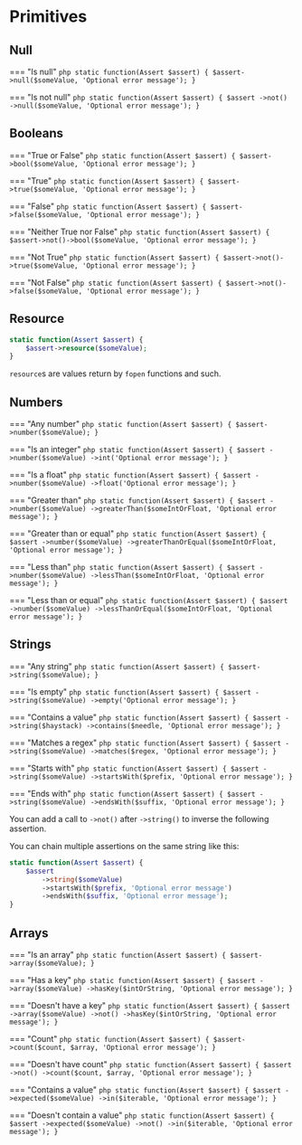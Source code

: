 # Primitives

## Null

=== "Is null"
    ```php
    static function(Assert $assert) {
        $assert->null($someValue, 'Optional error message');
    }
    ```

=== "Is not null"
    ```php
    static function(Assert $assert) {
        $assert
            ->not()
            ->null($someValue, 'Optional error message');
    }
    ```

## Booleans

=== "True or False"
    ```php
    static function(Assert $assert) {
        $assert->bool($someValue, 'Optional error message');
    }
    ```

=== "True"
    ```php
    static function(Assert $assert) {
        $assert->true($someValue, 'Optional error message');
    }
    ```

=== "False"
    ```php
    static function(Assert $assert) {
        $assert->false($someValue, 'Optional error message');
    }
    ```

=== "Neither True nor False"
    ```php
    static function(Assert $assert) {
        $assert->not()->bool($someValue, 'Optional error message');
    }
    ```

=== "Not True"
    ```php
    static function(Assert $assert) {
        $assert->not()->true($someValue, 'Optional error message');
    }
    ```

=== "Not False"
    ```php
    static function(Assert $assert) {
        $assert->not()->false($someValue, 'Optional error message');
    }
    ```

## Resource

```php
static function(Assert $assert) {
    $assert->resource($someValue);
}
```

`resource`s are values return by `fopen` functions and such.

## Numbers

=== "Any number"
    ```php
    static function(Assert $assert) {
        $assert->number($someValue);
    }
    ```

=== "Is an integer"
    ```php
    static function(Assert $assert) {
        $assert
            ->number($someValue)
            ->int('Optional error message');
    }
    ```

=== "Is a float"
    ```php
    static function(Assert $assert) {
        $assert
            ->number($someValue)
            ->float('Optional error message');
    }
    ```

=== "Greater than"
    ```php
    static function(Assert $assert) {
        $assert
            ->number($someValue)
            ->greaterThan($someIntOrFloat, 'Optional error message');
    }
    ```

=== "Greater than or equal"
    ```php
    static function(Assert $assert) {
        $assert
            ->number($someValue)
            ->greaterThanOrEqual($someIntOrFloat, 'Optional error message');
    }
    ```

=== "Less than"
    ```php
    static function(Assert $assert) {
        $assert
            ->number($someValue)
            ->lessThan($someIntOrFloat, 'Optional error message');
    }
    ```

=== "Less than or equal"
    ```php
    static function(Assert $assert) {
        $assert
            ->number($someValue)
            ->lessThanOrEqual($someIntOrFloat, 'Optional error message');
    }
    ```

## Strings

=== "Any string"
    ```php
    static function(Assert $assert) {
        $assert->string($someValue);
    }
    ```

=== "Is empty"
    ```php
    static function(Assert $assert) {
        $assert
            ->string($someValue)
            ->empty('Optional error message');
    }
    ```

=== "Contains a value"
    ```php
    static function(Assert $assert) {
        $assert
            ->string($haystack)
            ->contains($needle, 'Optional error message');
    }
    ```

=== "Matches a regex"
    ```php
    static function(Assert $assert) {
        $assert
            ->string($someValue)
            ->matches($regex, 'Optional error message');
    }
    ```

=== "Starts with"
    ```php
    static function(Assert $assert) {
        $assert
            ->string($someValue)
            ->startsWith($prefix, 'Optional error message');
    }
    ```

=== "Ends with"
    ```php
    static function(Assert $assert) {
        $assert
            ->string($someValue)
            ->endsWith($suffix, 'Optional error message');
    }
    ```

You can add a call to `->not()` after `->string()` to inverse the following assertion.

You can chain multiple assertions on the same string like this:

```php
static function(Assert $assert) {
    $assert
        ->string($someValue)
        ->startsWith($prefix, 'Optional error message')
        ->endsWith($suffix, 'Optional error message');
}
```

## Arrays

=== "Is an array"
    ```php
    static function(Assert $assert) {
        $assert->array($someValue);
    }
    ```

=== "Has a key"
    ```php
    static function(Assert $assert) {
        $assert
            ->array($someValue)
            ->hasKey($intOrString, 'Optional error message');
    }
    ```

=== "Doesn't have a key"
    ```php
    static function(Assert $assert) {
        $assert
            ->array($someValue)
            ->not()
            ->hasKey($intOrString, 'Optional error message');
    }
    ```

=== "Count"
    ```php
    static function(Assert $assert) {
        $assert->count($count, $array, 'Optional error message');
    }
    ```

=== "Doesn't have count"
    ```php
    static function(Assert $assert) {
        $assert
            ->not()
            ->count($count, $array, 'Optional error message');
    }
    ```

=== "Contains a value"
    ```php
    static function(Assert $assert) {
        $assert
            ->expected($someValue)
            ->in($iterable, 'Optional error message');
    }
    ```

=== "Doesn't contain a value"
    ```php
    static function(Assert $assert) {
        $assert
            ->expected($someValue)
            ->not()
            ->in($iterable, 'Optional error message');
    }
    ```
